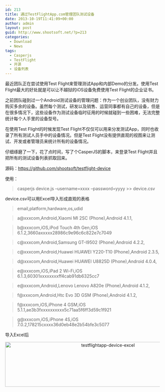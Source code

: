 ```yaml
---
id: 213
title: 通过TestFlightApp.com管理团队测试设备
date: 2013-10-19T11:41:09+00:00
author: admin
layout: post
guid: http://www.shootsoft.net/?p=213
categories:
  - Download
  - News
tags:
  - Casperjs
  - TestFlight
  - 开源
  - 设备列表
---
```

最近团队正在尝试使用Test Flight来管理测试App和内部Demo的分发。使用Test Flight最大的好处就是可以让不越狱的iOS设备免费使用Test Flight的企业证书。

之前团队碰到过一个Android测试设备的管理问题：作为一个创业团队，没有财力购买多余的设备。虽然每个测试，研发以及销售、运营同事都有自己的设备，但是在很多情况下，这些设备作为测试设备临时征用的时候就碰到一些困难，无法完整统计每个人手里的设备型号。

在使用Test Flight的时候发现Test Flight不仅仅可以用来分发测试App，同时也收录了所有测试人员手中的设备情况。但是Test Flight没有提供直观的视图来让测试、开发或者管理员来统计所有的设备情况。

仔细琢磨了一下，花了点时间，写了个CasperJS的脚本，来登录Test Flight并且把所有的测试设备列表抓取回来。

源码：<https://github.com/shootsoft/testflight-device>

使用：

> casperjs device.js &#8211;username=xxxx &#8211;password=yyyy >> device.csv

device.csv可以用Excel导入形成直观的表格

> email,platform,hardware,os,udid
  
> a@xxxcom,Android,Xiaomi MI 2SC (Phone),Android 4.1.1,
  
> b@xxxcom,iOS,iPod Touch 4th Gen,iOS 6.1.2,3660axxxxx28986c9e96c6c822e7c7049
  
> c@xxxcom,Android,Samsung GT-I9502 (Phone),Android 4.2.2,
  
> c@xxxcom,Android,Huawei HUAWEI Y220-T10 (Phone),Android 2.3.5,
  
> d@xxxcom,Android,Huawei HUAWEI U8825D (Phone),Android 4.0.4,
  
> e@xxxcom,iOS,iPad 2 Wi-Fi,iOS 6.1.3,60301xxxxxxxxff4cab91db6325cc7
  
> e@xxxcom,Android,Lenovo Lenovo A820e (Phone),Android 4.1.2,
  
> f@xxxcom,Android,Htc Evo 3D GSM (Phone),Android 4.1.2,
  
> f@xxxcom,iOS,iPhone 4 GSM,iOS 5.1.1,ae3b3fxxxxxxxxxx5c71aa5f6ff3d59c1f921
  
> g@xxxcom,iOS,iPhone 4S,iOS 7.0.2,178215cxxxx36d0eb48e2b54bfe3c5077

导入Excel后

<p style="text-align: center;">
  <a href="http://www.shootsoft.net/wp-content/uploads/2013/10/testflightapp-device-excel.png"><img class="wp-image-214 alignleft" alt="testflightapp-device-excel" src="http://www.shootsoft.net/wp-content/uploads/2013/10/testflightapp-device-excel.png" width="654" height="146" srcset="https://www.shootsoft.net/wp-content/uploads/2013/10/testflightapp-device-excel.png 909w, https://www.shootsoft.net/wp-content/uploads/2013/10/testflightapp-device-excel-300x66.png 300w" sizes="(max-width: 654px) 100vw, 654px" /></a>
</p>